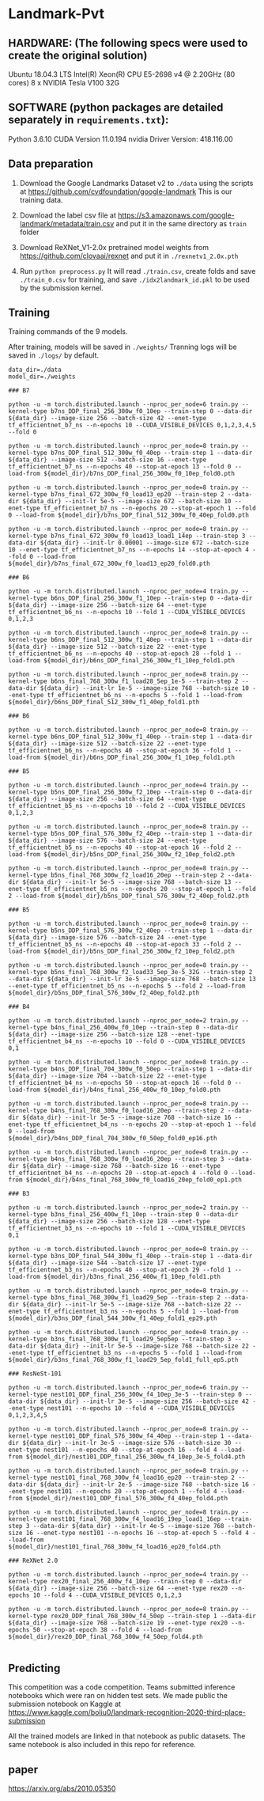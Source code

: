 # Landmark-Pvt

## HARDWARE: (The following specs were used to create the original solution)
Ubuntu 18.04.3 LTS
Intel(R) Xeon(R) CPU E5-2698 v4 @ 2.20GHz (80 cores)
8 x NVIDIA Tesla V100 32G

## SOFTWARE (python packages are detailed separately in `requirements.txt`):
Python 3.6.10
CUDA Version 11.0.194
nvidia Driver Version: 418.116.00

## Data preparation

1. Download the Google Landmarks Dataset v2 to `./data` using the scripts at https://github.com/cvdfoundation/google-landmark This is our training data.

2. Download the label csv file at https://s3.amazonaws.com/google-landmark/metadata/train.csv and put it in the same directory as `train` folder

3. Download ReXNet_V1-2.0x pretrained model weights from https://github.com/clovaai/rexnet and put it in `./rexnetv1_2.0x.pth`

4. Run `python preprocess.py` It will read `./train.csv`, create folds and save `./train_0.csv` for training, and save `./idx2landmark_id.pkl` to be used by the submission kernel.


## Training

Training commands of the 9 models.

After training, models will be saved in `./weights/` Tranning logs will be saved in `./logs/` by default.

```
data_dir=./data
model_dir=./weights

### B7 

python -u -m torch.distributed.launch --nproc_per_node=6 train.py --kernel-type b7ns_DDP_final_256_300w_f0_10ep --train-step 0 --data-dir ${data_dir} --image-size 256 --batch-size 42 --enet-type tf_efficientnet_b7_ns --n-epochs 10 --CUDA_VISIBLE_DEVICES 0,1,2,3,4,5 --fold 0 

python -u -m torch.distributed.launch --nproc_per_node=8 train.py --kernel-type b7ns_DDP_final_512_300w_f0_40ep --train-step 1 --data-dir ${data_dir} --image-size 512 --batch-size 16 --enet-type tf_efficientnet_b7_ns --n-epochs 40 --stop-at-epoch 13 --fold 0 --load-from ${model_dir}/b7ns_DDP_final_256_300w_f0_10ep_fold0.pth

python -u -m torch.distributed.launch --nproc_per_node=8 train.py --kernel-type b7ns_final_672_300w_f0_load13_ep20 --train-step 2 --data-dir ${data_dir} --init-lr 5e-5 --image-size 672 --batch-size 10 --enet-type tf_efficientnet_b7_ns --n-epochs 20 --stop-at-epoch 1 --fold 0 --load-from ${model_dir}/b7ns_DDP_final_512_300w_f0_40ep_fold0.pth

python -u -m torch.distributed.launch --nproc_per_node=8 train.py --kernel-type b7ns_final_672_300w_f0_load13_load1_14ep --train-step 3 --data-dir ${data_dir} --init-lr 0.00001 --image-size 672 --batch-size 10 --enet-type tf_efficientnet_b7_ns --n-epochs 14 --stop-at-epoch 4 --fold 0 --load-from ${model_dir}/b7ns_final_672_300w_f0_load13_ep20_fold0.pth

### B6

python -u -m torch.distributed.launch --nproc_per_node=4 train.py --kernel-type b6ns_DDP_final_256_300w_f1_10ep --train-step 0 --data-dir ${data_dir} --image-size 256 --batch-size 64 --enet-type tf_efficientnet_b6_ns --n-epochs 10 --fold 1 --CUDA_VISIBLE_DEVICES 0,1,2,3

python -u -m torch.distributed.launch --nproc_per_node=8 train.py --kernel-type b6ns_DDP_final_512_300w_f1_40ep --train-step 1 --data-dir ${data_dir} --image-size 512 --batch-size 22 --enet-type tf_efficientnet_b6_ns --n-epochs 40 --stop-at-epoch 28 --fold 1 --load-from ${model_dir}/b6ns_DDP_final_256_300w_f1_10ep_fold1.pth

python -u -m torch.distributed.launch --nproc_per_node=8 train.py --kernel-type b6ns_final_768_300w_f1_load28_5ep_1e-5 --train-step 2 --data-dir ${data_dir} --init-lr 1e-5 --image-size 768 --batch-size 10 --enet-type tf_efficientnet_b6_ns --n-epochs 5 --fold 1 --load-from ${model_dir}/b6ns_DDP_final_512_300w_f1_40ep_fold1.pth

### B6

python -u -m torch.distributed.launch --nproc_per_node=8 train.py --kernel-type b6ns_DDP_final_512_300w_f1_40ep --train-step 1 --data-dir ${data_dir} --image-size 512 --batch-size 22 --enet-type tf_efficientnet_b6_ns --n-epochs 40 --stop-at-epoch 36 --fold 1 --load-from ${model_dir}/b6ns_DDP_final_256_300w_f1_10ep_fold1.pth

### B5

python -u -m torch.distributed.launch --nproc_per_node=4 train.py --kernel-type b5ns_DDP_final_256_300w_f2_10ep --train-step 0 --data-dir ${data_dir} --image-size 256 --batch-size 64 --enet-type tf_efficientnet_b5_ns --n-epochs 10 --fold 2 --CUDA_VISIBLE_DEVICES 0,1,2,3

python -u -m torch.distributed.launch --nproc_per_node=8 train.py --kernel-type b5ns_DDP_final_576_300w_f2_40ep --train-step 1 --data-dir ${data_dir} --image-size 576 --batch-size 24 --enet-type tf_efficientnet_b5_ns --n-epochs 40 --stop-at-epoch 16 --fold 2 --load-from ${model_dir}/b5ns_DDP_final_256_300w_f2_10ep_fold2.pth

python -u -m torch.distributed.launch --nproc_per_node=8 train.py --kernel-type b5ns_final_768_300w_f2_load16_20ep --train-step 2 --data-dir ${data_dir} --init-lr 5e-5 --image-size 768 --batch-size 13 --enet-type tf_efficientnet_b5_ns --n-epochs 20 --stop-at-epoch 1 --fold 2 --load-from ${model_dir}/b5ns_DDP_final_576_300w_f2_40ep_fold2.pth

### B5

python -u -m torch.distributed.launch --nproc_per_node=8 train.py --kernel-type b5ns_DDP_final_576_300w_f2_40ep --train-step 1 --data-dir ${data_dir} --image-size 576 --batch-size 24 --enet-type tf_efficientnet_b5_ns --n-epochs 40 --stop-at-epoch 33 --fold 2 --load-from ${model_dir}/b5ns_DDP_final_256_300w_f2_10ep_fold2.pth

python -u -m torch.distributed.launch --nproc_per_node=8 train.py --kernel-type b5ns_final_768_300w_f2_load33_5ep_3e-5_32G --train-step 2 --data-dir ${data_dir} --init-lr 3e-5 --image-size 768 --batch-size 13 --enet-type tf_efficientnet_b5_ns --n-epochs 5 --fold 2 --load-from ${model_dir}/b5ns_DDP_final_576_300w_f2_40ep_fold2.pth

### B4

python -u -m torch.distributed.launch --nproc_per_node=2 train.py --kernel-type b4ns_final_256_400w_f0_10ep --train-step 0 --data-dir ${data_dir} --image-size 256 --batch-size 128 --enet-type tf_efficientnet_b4_ns --n-epochs 10 --fold 0 --CUDA_VISIBLE_DEVICES 0,1

python -u -m torch.distributed.launch --nproc_per_node=8 train.py --kernel-type b4ns_DDP_final_704_300w_f0_50ep --train-step 1 --data-dir ${data_dir} --image-size 704 --batch-size 22 --enet-type tf_efficientnet_b4_ns --n-epochs 50 --stop-at-epoch 16 --fold 0 --load-from ${model_dir}/b4ns_final_256_400w_f0_10ep_fold0.pth

python -u -m torch.distributed.launch --nproc_per_node=8 train.py --kernel-type b4ns_final_768_300w_f0_load16_20ep --train-step 2 --data-dir ${data_dir} --init-lr 5e-5 --image-size 768 --batch-size 16 --enet-type tf_efficientnet_b4_ns --n-epochs 20 --stop-at-epoch 1 --fold 0 --load-from ${model_dir}/b4ns_DDP_final_704_300w_f0_50ep_fold0_ep16.pth

python -u -m torch.distributed.launch --nproc_per_node=8 train.py --kernel-type b4ns_final_768_300w_f0_load16_20ep --train-step 3 --data-dir ${data_dir} --image-size 768 --batch-size 16 --enet-type tf_efficientnet_b4_ns --n-epochs 20 --stop-at-epoch 4 --fold 0 --load-from ${model_dir}/b4ns_final_768_300w_f0_load16_20ep_fold0_ep1.pth

### B3

python -u -m torch.distributed.launch --nproc_per_node=2 train.py --kernel-type b3ns_final_256_400w_f1_10ep --train-step 0 --data-dir ${data_dir} --image-size 256 --batch-size 128 --enet-type tf_efficientnet_b3_ns --n-epochs 10 --fold 1 --CUDA_VISIBLE_DEVICES 0,1

python -u -m torch.distributed.launch --nproc_per_node=8 train.py --kernel-type b3ns_DDP_final_544_300w_f1_40ep --train-step 1 --data-dir ${data_dir} --image-size 544 --batch-size 17 --enet-type tf_efficientnet_b3_ns --n-epochs 40 --stop-at-epoch 29 --fold 1 --load-from ${model_dir}/b3ns_final_256_400w_f1_10ep_fold1.pth

python -u -m torch.distributed.launch --nproc_per_node=8 train.py --kernel-type b3ns_final_768_300w_f1_load29_5ep --train-step 2 --data-dir ${data_dir} --init-lr 5e-5 --image-size 768 --batch-size 22 --enet-type tf_efficientnet_b3_ns --n-epochs 5 --fold 1 --load-from ${model_dir}/b3ns_DDP_final_544_300w_f1_40ep_fold1_ep29.pth

python -u -m torch.distributed.launch --nproc_per_node=8 train.py --kernel-type b3ns_final_768_300w_f1_load29_5ep5ep --train-step 3 --data-dir ${data_dir} --init-lr 5e-5 --image-size 768 --batch-size 22 --enet-type tf_efficientnet_b3_ns --n-epochs 5 --fold 1 --load-from ${model_dir}/b3ns_final_768_300w_f1_load29_5ep_fold1_full_ep5.pth

### ResNeSt-101

python -u -m torch.distributed.launch --nproc_per_node=6 train.py --kernel-type nest101_DDP_final_256_300w_f4_10ep_3e-5 --train-step 0 --data-dir ${data_dir} --init-lr 3e-5 --image-size 256 --batch-size 42 --enet-type nest101 --n-epochs 10 --fold 4 --CUDA_VISIBLE_DEVICES 0,1,2,3,4,5

python -u -m torch.distributed.launch --nproc_per_node=8 train.py --kernel-type nest101_DDP_final_576_300w_f4_40ep --train-step 1 --data-dir ${data_dir} --init-lr 3e-5 --image-size 576 --batch-size 30 --enet-type nest101 --n-epochs 40 --stop-at-epoch 16 --fold 4 --load-from ${model_dir}/nest101_DDP_final_256_300w_f4_10ep_3e-5_fold4.pth

python -u -m torch.distributed.launch --nproc_per_node=8 train.py --kernel-type nest101_final_768_300w_f4_load16_ep20 --train-step 2 --data-dir ${data_dir} --init-lr 2e-5 --image-size 768 --batch-size 16 --enet-type nest101 --n-epochs 20 --stop-at-epoch 1 --fold 4 --load-from ${model_dir}/nest101_DDP_final_576_300w_f4_40ep_fold4.pth

python -u -m torch.distributed.launch --nproc_per_node=8 train.py --kernel-type nest101_final_768_300w_f4_load16_19ep_load1_16ep --train-step 3 --data-dir ${data_dir} --init-lr 4e-5 --image-size 768 --batch-size 16 --enet-type nest101 --n-epochs 16 --stop-at-epoch 5 --fold 4 --load-from ${model_dir}/nest101_final_768_300w_f4_load16_ep20_fold4.pth

### ReXNet 2.0

python -u -m torch.distributed.launch --nproc_per_node=4 train.py --kernel-type rex20_final_256_400w_f4_10ep --train-step 0 --data-dir ${data_dir} --image-size 256 --batch-size 64 --enet-type rex20 --n-epochs 10 --fold 4 --CUDA_VISIBLE_DEVICES 0,1,2,3

python -u -m torch.distributed.launch --nproc_per_node=8 train.py --kernel-type rex20_DDP_final_768_300w_f4_50ep --train-step 1 --data-dir ${data_dir} --image-size 768 --batch-size 19 --enet-type rex20 --n-epochs 50 --stop-at-epoch 38 --fold 4 --load-from ${model_dir}/rex20_DDP_final_768_300w_f4_50ep_fold4.pth


```

## Predicting

This competition was a code competition. Teams submitted inference notebooks which were ran on hidden test sets. We made public the submission notebook on Kaggle at https://www.kaggle.com/boliu0/landmark-recognition-2020-third-place-submission

All the trained models are linked in that notebook as public datasets. The same notebook is also included in this repo for reference.

## paper

https://arxiv.org/abs/2010.05350